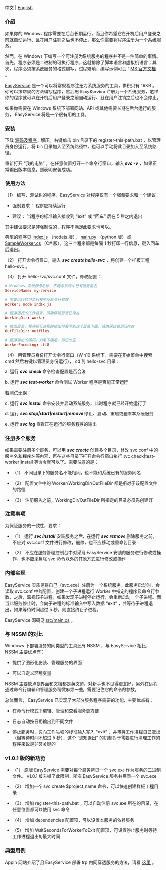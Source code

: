 中文 | [English](./readme.eng.md)

### 介绍

如果你的 Windows 程序需要在后台长期运行，而且你希望它在开机后用户登录之前就自动运行、且在用户注销之后也不停止，那么你需要将程序注册为一个系统服务。

然而，在 Windows 下编写一个可注册为系统服务的程序并不是一件简单的事情。首先，程序必须是二进制的可执行程序，这就排除了脚本语言和虚拟机语言；其次，程序必须按系统服务的格式编写，过程繁琐，编写示例可见：[MS 官方文档](https://code.msdn.microsoft.com/windowsapps/CppWindowsService-cacf4948) 。

[EasyService](https://github.com/pandolia/easy-service) 是一个可以将常规程序注册为系统服务的工具，体积只有 16KB 。你可以按常规的方法编写程序，然后用 EasyService 注册为一个系统服务，这样你的程序就可以在开机后用户登录之前自动运行、且在用户注销之后也不会停止。

如果你需要在 Windows 系统下部署网站、API 或其他需要长期在后台运行的服务， EasyService 将是一个很有用的工具。

### 安装

下载 [源码及程序](https://github.com/pandolia/easy-service/archive/master.zip)，解压。右键单击 bin 目录下的 register-this-path.bat ，以管理员身份运行，将 bin 目录加入至系统路径中，也可以手动将此目录加入至系统路径。

重新打开 “我的电脑” ，在任意位置打开一个命令行窗口，输入 ***svc -v*** ，如果正常输出版本信息，则表明安装成功。

### 使用方法

（1） 编写、测试你的程序，EasyService 对程序仅有一个强制要求和一个建议：

* 强制要求： 程序应持续运行

* 建议： 当程序的标准输入接收到 “exit” 或 “回车” 后在 5 秒之内退出

其中建议要求是非强制性的，程序不满足此要求也可以。

典型的程序见 [index.js](https://github.com/pandolia/easy-service/blob/master/samples/nodejs-version/worker/index.js) （nodejs 版）， [main.py](https://github.com/pandolia/easy-service/blob/master/samples/python-version/worker/main.py) （python 版） 或 [SampleWorker.cs](https://github.com/pandolia/easy-service/blob/master/src/SampleWorker.cs) （C# 版），这三个程序都是每隔 1 秒打印一行信息，键入回车后退出。

（2） 打开命令行窗口，输入 ***svc create hello-svc*** ，将创建一个样板工程 hello-svc 。

（3） 打开 hello-svc/svc.conf 文件，修改配置：

```conf
# Windows 系统服务名称、不能与系统中已有服务重名
ServiceName: my-service

# 需要运行的可执行程序及命令行参数
Worker: node index.js

# 程序运行的工作目录，请确保该目录已存在
WorkingDir: worker

# 输出目录，程序运行过程的输出将会写到这个目录下面，请确保该目录已存在
OutFileDir: outfiles

# 程序输出的编码，如果不确定，请设为空
WorkerEncoding: utf8
```

（4） 用管理员身份打开命令行窗口（Win10 系统下，需要在开始菜单中搜索 cmd 然后右键以管理员身份运行）， cd 到 hello-svc 目录：

a. 运行 ***svc check*** 命令检查配置是否合法

b. 运行 ***svc test-worker*** 命令测试 Worker 程序是否能正常运行

若测试无误：

c. 运行 ***svc install*** 命令安装并启动系统服务，此时程序就已经开始运行了

d. 运行 ***svc stop|start|restart|remove*** 停止、启动、重启或删除本系统服务

e. 运行 ***svc log*** 查看正在运行的服务程序的输出

### 注册多个服务

如果需要注册多个服务，可以用 ***svc create*** 创建多个目录，修改 svc.conf 中的服务名和程序名等内容，再在这些目录下打开命令行窗口执行 svc check|test-worker|install 等命令就可以了。需要注意的是：

* （1） 不同目录下的服务名不能相同，也不能和系统已有的服务同名

* （2） 配置文件中的 Worker/WorkingDir/OutFileDir 都是相对于该配置文件的路径

* （3） 注册服务之前，WorkingDir/OutFileDir 所指定的目录必须先创建好

### 注意事项

为保证服务的一致性，要求：

* （1） 运行 ***svc install*** 安装服务之后，在运行 ***svc remove*** 删除服务之前，不应对 svc.conf 文件进行修改，删除，也不应移动或重命名目录

* （2） 不应在服务管理控制台中对采用 EasyService 安装的服务进行修改或操作，也不应采用除 svc 命令以外的其他方式进行修改或操作

### 内部实现

EasyService 实质是将自己（svc.exe）注册为一个系统服务，此服务启动时，会读取 svc.conf 中的配置，创建一个子进程运行 Worker 中指定的程序及命令行参数，之后，监视该子进程，如果发现子进程停止运行，会重新启动一个子进程。而当此服务停止时，会向子进程的标准输入中写入数据 “exit” ，并等待子进程退出，如果等待时间超过 5 秒，则直接终止子进程。

EasyService 源码见 [src/main.cs](https://github.com/pandolia/easy-service/blob/master/src/Main.cs) 。

### 与 NSSM 的对比

Windows 下部署服务的同类型的工具还有 NSSM ，与 EasyService 相比， NSSM 主要优点有：

* 提供了图形化安装、管理服务的界面

* 可以自定义环境变量

NSSM 主要缺点是界面和文档都是英文的，对新手也不见得更友好，另外在远程通过命令行编辑和管理服务稍微麻烦一些，需要记住它的命令的参数。

总体而言， EasyService 已实现了大部分服务程序需要的功能，主要优点有：

* 在命令行模式下编辑、管理和查看服务更方便

* 日志自动按日期输出到不同文件

* 停止服务时，先向工作进程的标准输入写入 "exit" ，并等待工作进程自己退出（但等待时间不超过 5 秒），这个 “通知退出” 的机制对于需要进行清理工作的程序来说是非常关键的

### v1.0.1 版的新功能

* （1） 原版 EasyService 需要对每个服务拷贝一个 svc.exe 作为服务的二进制文件。 v1.0.1 版去掉了此限制，所有 EasyService 服务共用同一个 svc.exe

* （2） 增加一个 svc create $project_name 命令，可以快速创建样板工程目录

* （3） 增加 register-this-path.bat ，可以自动注册 svc.exe 所在的目录，在任意位置都可以使用 svc 命令

* （4） 增加 dependencies 配置项，可以设置本服务的依赖服务

* （5） 增加 WaitSecondsForWorkerToExit 配置项，可设置停止服务时等待工作进程退出的最大时间

### 典型用例

Appin 网站介绍了用 EasyService 部署 frp 内网穿透服务的方法，请看 [这里](https://www.appinn.com/easyservice-for-windows/) 。
